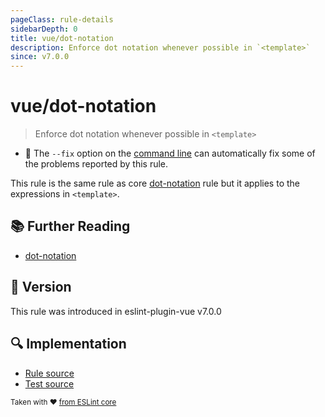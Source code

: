 ```yaml
---
pageClass: rule-details
sidebarDepth: 0
title: vue/dot-notation
description: Enforce dot notation whenever possible in `<template>`
since: v7.0.0
---
```


# vue/dot-notation

> Enforce dot notation whenever possible in `<template>`

- :wrench: The `--fix` option on the [command line](https://eslint.org/docs/user-guide/command-line-interface#fix-problems) can automatically fix some of the problems reported by this rule.

This rule is the same rule as core [dot-notation] rule but it applies to the expressions in `<template>`.

## :books: Further Reading

- [dot-notation]

[dot-notation]: https://eslint.org/docs/rules/dot-notation

## :rocket: Version

This rule was introduced in eslint-plugin-vue v7.0.0

## :mag: Implementation

- [Rule source](https://github.com/vuejs/eslint-plugin-vue/blob/master/lib/rules/dot-notation.js)
- [Test source](https://github.com/vuejs/eslint-plugin-vue/blob/master/tests/lib/rules/dot-notation.js)

<sup>Taken with ❤️ [from ESLint core](https://eslint.org/docs/latest/rules/dot-notation)</sup>
